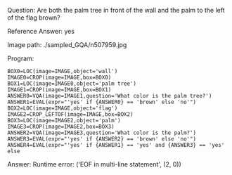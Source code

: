 Question: Are both the palm tree in front of the wall and the palm to the left of the flag brown?

Reference Answer: yes

Image path: ./sampled_GQA/n507959.jpg

Program:

```
BOX0=LOC(image=IMAGE,object='wall')
IMAGE0=CROP(image=IMAGE,box=BOX0)
BOX1=LOC(image=IMAGE0,object='palm tree')
IMAGE1=CROP(image=IMAGE,box=BOX1)
ANSWER0=VQA(image=IMAGE1,question='What color is the palm tree?')
ANSWER1=EVAL(expr="'yes' if {ANSWER0} == 'brown' else 'no'")
BOX2=LOC(image=IMAGE,object='flag')
IMAGE2=CROP_LEFTOF(image=IMAGE,box=BOX2)
BOX3=LOC(image=IMAGE2,object='palm')
IMAGE3=CROP(image=IMAGE2,box=BOX3)
ANSWER2=VQA(image=IMAGE3,question='What color is the palm?')
ANSWER3=EVAL(expr="'yes' if {ANSWER2} == 'brown' else 'no'")
ANSWER4=EVAL(expr="'yes' if {ANSWER1} == 'yes' and {ANSWER3} == 'yes' else
```
Answer: Runtime error: ('EOF in multi-line statement', (2, 0))

